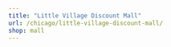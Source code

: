 ```yaml
---
title: "Little Village Discount Mall"
url: /chicago/little-village-discount-mall/
shop: mall
---
```


